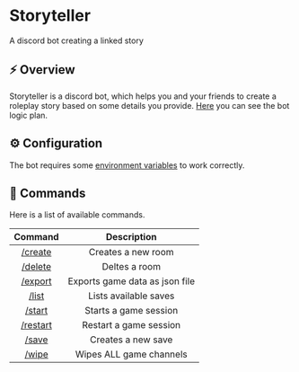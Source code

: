 # Storyteller
A discord bot creating a linked story

## ⚡️ Overview

Storyteller is a discord bot, which helps you and your friends to create a roleplay story based on some details you provide. [Here](concept/logic.md) you can see the bot logic plan.

## ⚙️ Configuration

The bot requires some [environment variables](config.md) to work correctly.

## 🧬 Commands

Here is a list of available commands.

| Command                             | Description                    |
| :-------------------------------:   | :----------------------------: |
| [/create](src\commands\create.ts)   | Creates a new room             |
| [/delete](src\commands\delete.ts)   | Deltes a room                  |
| [/export](src\commands\export.ts)   | Exports game data as json file |
| [/list](src\commands\list.ts)       | Lists available saves          |
| [/start](src\commands\start.ts)     | Starts a game session          |
| [/restart](src\commands\restart.ts) | Restart a game session         |
| [/save](src\commands\save.ts)       | Creates a new save             |
| [/wipe](src\commands\wipe.ts)       | Wipes ALL game channels        |
